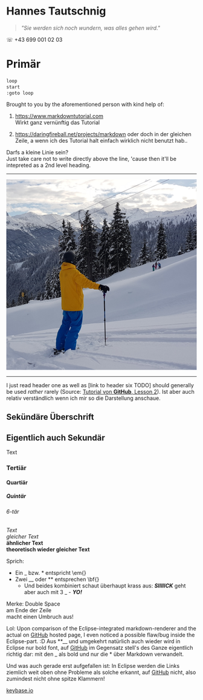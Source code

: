 Hannes Tautschnig
=================
> _"Sie werden sich noch wundern, was alles gehen wird."_

☏ +43 699 001 02 03
# Primär

~~~~~~~
loop
start
:goto loop
~~~~~~~
Brought to you by the aforementioned person with kind help of:
1. <https://www.markdowntutorial.com>  
Wirkt ganz vernünftig das Tutorial

2. <https://daringfireball.net/projects/markdown>
oder doch in der gleichen Zeile, a wenn ich des Tutorial halt einfach wirklich nicht benutzt hab..

Darfs a kleine Linie sein?  
Just take care not to write directly above the line, 'cause then it'll be intepreted as a 2nd level heading.

---

![Hannes Tautschnig](me/avatar.jpg)

---

I just read header one as well as [link to header six TODO] should generally be used _rather_ rarely (Source: [Tutorial von **GitHub**, Lesson 2](https://www.markdowntutorial.com/lesson/2/)). 
Ist aber auch relativ verständlich wenn ich mir so die Darstellung anschaue.

Sekündäre Überschrift
---------------------

## Eigentlich auch Sekundär
Text
### Tertiär
#### Quartiär
##### Quintär
###### 6-tär
_Text_  
*gleicher Text*  
**ähnlicher Text**  
__theoretisch wieder gleicher Text__

Sprich:
* Ein _ bzw. * entspricht \em{}
* Zwei __ oder ** entsprechen \bf{}
  * Und beides kombiniert schaut überhaupt krass aus: __*SIIIIICK*__ geht aber auch mit 3 _ - ___YO!___

Merke: Double Space  
am Ende der Zeile  
macht einen Umbruch aus!

Lol: Upon comparison of the Eclipse-integrated markdown-renderer and the actual on [GitHub][gh] hosted page, I even noticed a possible flaw/bug inside the Eclipse-part. :D 
Aus **__ und umgekehrt natürlich auch wieder wird in Eclipse nur bold font, auf [GitHub][gh] im Gegensatz stell's des Ganze eigentlich richtig dar: mit den _ als bold und nur die * über Markdown verwandelt.

Und was auch gerade erst aufgefallen ist: In Eclipse werden die Links ziemlich weit oben ohne Probleme als solche erkannt, auf [GitHub][gh] nicht, also zumindest nicht ohne spitze Klammern!



[keybase.io](https://htautsch.keybase.pub/ "Hannes Tautschnig's very own page on keybase.io")

[gh]: https://github.io "GitHub.io"
